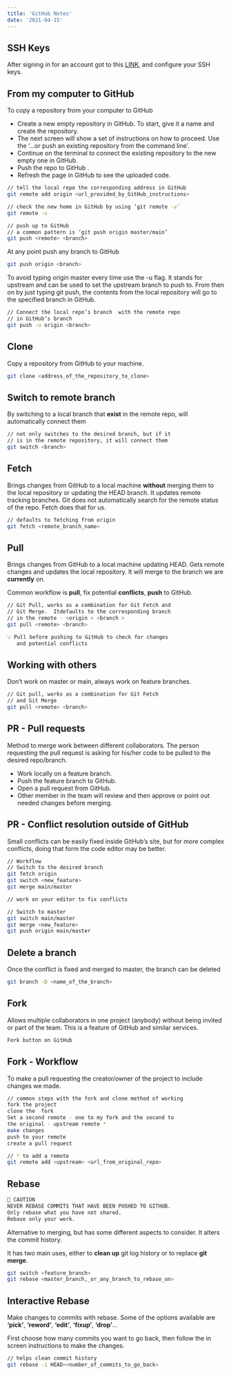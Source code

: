 ```yaml
---
title: 'GitHub Notes'
date: '2021-04-15'
---
```

## SSH Keys

After signing in for an account got to this [LINK](https://docs.github.com/en/github/authenticating-to-github/connecting-to-github-with-ssh), and configure your SSH keys.

## From my computer to GitHub

To copy a repository from your computer to GitHub

- Create a new empty repository in GitHub.  To start, give it a name and create the repository.
- The next screen will show a set of instructions on how to proceed.  Use the ‘...or push an existing repository from the command line’.
- Continue on the terminal to connect the existing repository to the new empty one in GitHub.
- Push the repo to GitHub .
- Refresh the page in GitHub to see the uploaded code.

```bash
// tell the local repo the corresponding address in GitHub
git remote add origin <url_provided_by_GitHub_instructions>

// check the new home in GitHub by using ‘git remote -v’
git remote -v

// push up to GitHub
// a common pattern is ‘git push origin master/main’
git push <remote> <branch>  
```

At any point push any branch to GitHub

```bash
git push origin <branch>
```

To avoid typing origin master every time use the -u flag. It stands for upstream and can be used to set the upstream branch to push to.  From then on by just typing git push, the contents from the local repository will go to the specified branch in GitHub.

```bash
// Connect the local repo’s branch  with the remote repo 
// in GitHub’s branch
git push -u origin <branch>
```

## Clone

Copy a repository from GitHub to your machine.

```bash
git clone <address_of_the_repository_to_clone>
```

## Switch to remote branch

By switching to a local branch that **exist** in the remote repo, will automatically connect them

```bash
// not only switches to the desired branch, but if it 
// is in the remote repository, it will connect them
git switch <branch>
```

## Fetch

Brings changes from GitHub to a local machine **without** merging them to the local repository or updating the HEAD branch.  It updates remote tracking branches.  Git does not automatically search for the remote status of the repo.  Fetch does that for us.

```bash
// defaults to fetching from origin
git fetch <remote_branch_name> 
```

## Pull

Brings changes from GitHub to a local machine updating HEAD.  Gets remote changes and updates the local repository.  It will merge to the branch we are **currently** on.

Common workflow is **pull**, fix potential **conflicts**, **push** to GitHub.

```bash
// Git Pull, works as a combination for Git Fetch and 
// Git Merge.  Itdefaults to the corresponding branch 
// in the remote - <origin > <branch >
git pull <remote> <branch>
```

```html
💡 Pull before pushing to GitHub to check for changes 
   and potential conflicts
```

## Working with others

Don’t work on master or main, always work on feature branches.  

```bash
// Git pull, works as a combination for Git Fetch 
// and Git Merge
git pull <remote> <branch>
```

## PR - Pull requests

Method to merge work between different collaborators.  The person requesting the pull request is asking for his/her code to be pulled to the desired repo/branch.

- Work locally on a feature branch.
- Push the feature branch to GitHub.
- Open a pull request from GitHub.
- Other member in the team will review and then approve or point out needed changes before merging.

## PR - Conflict resolution outside of GitHub

Small conflicts can be easily fixed inside GitHub’s site, but for more complex conflicts, doing that form the code editor may be better.

```bash
// Workflow 
// Switch to the desired branch
git fetch origin
git switch <new_feature>
git merge main/master

// work on your editor to fix conflicts

// Switch to master
git switch main/master
git merge <new_feature>
git push origin main/master
```

## Delete a branch

Once the conflict is fixed and merged to master, the branch can be deleted 

```bash
git branch -D <name_of_the_branch>
```

## Fork

Allows multiple collaborators in one project (anybody) without being invited or part of the team.
This is a feature of GitHub and similar services.

```bash
Fork button on GitHub
```

## Fork - Workflow

To make a pull requesting the creator/owner of the project to include changes we made.

```bash
// common steps with the fork and clone method of working
fork the project
clone the  fork
Set a second remote - one to my fork and the second to 
the original - upstream remote *
make changes
push to your remote
create a pull request

// * to add a remote 
git remote add <upstream> <url_from_original_repo>
```

## Rebase

```bash
🚨 CAUTION
NEVER REBASE COMMITS THAT HAVE BEEN PUSHED TO GITHUB.  
Only rebase what you have not shared.  
Rebase only your work.
```

Alternative to merging, but has some different aspects to consider.  It alters the commit history.

It has two main uses, either to **clean up** git log history or to replace **git merge**.

```bash
git switch <feature_branch>
git rebase <master_branch,_or_any_branch_to_rebase_on>
```

## Interactive Rebase

Make changes to commits with rebase.  Some of the options available are **‘pick’**, **‘reword’**, **‘edit’**, **‘fixup’**, **‘drop’**...

First choose how many commits you want to go back, then follow the in screen instructions to make the changes.

```bash
// helps clean commit history
git rebase -i HEAD~<number_of_commits_to_go_back>
```
